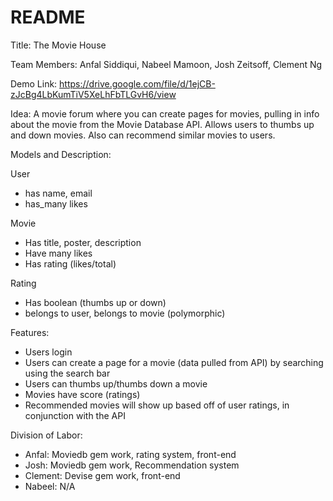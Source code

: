 # README
Title: The Movie House

Team Members: Anfal Siddiqui, Nabeel Mamoon, Josh Zeitsoff, Clement Ng

Demo Link: https://drive.google.com/file/d/1ejCB-zJcBg4LbKumTiV5XeLhFbTLGvH6/view

Idea: A movie forum where you can create pages for movies, pulling in info about the movie from the Movie Database API. Allows users to thumbs up and down movies. Also can recommend similar movies to users. 

Models and Description:

User
* has name, email
* has_many likes

Movie 
* Has title, poster, description
* Have many likes
* Has rating (likes/total)

Rating  
* Has boolean (thumbs up or down)
* belongs to user, belongs to movie (polymorphic)

Features:
* Users login 
* Users can create a page for a movie (data pulled from API) by searching using the search bar
* Users can thumbs up/thumbs down a movie
* Movies have score (ratings)
* Recommended movies will show up based off of user ratings, in conjunction with the API

Division of Labor:
* Anfal: Moviedb gem work, rating system, front-end
* Josh: Moviedb gem work, Recommendation system
* Clement: Devise gem work, front-end
* Nabeel: N/A


